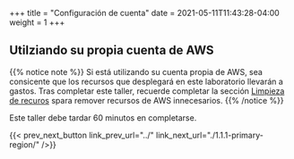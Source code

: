 +++
title = "Configuración de cuenta"
date =  2021-05-11T11:43:28-04:00
weight = 1
+++

## Utilziando su propia cuenta de AWS

{{% notice note %}}
Si está utilizando su cuenta propia de AWS, sea consicente que los recursos que desplegará en este laboratorio llevarán a gastos. Tras completar este taller, recuerde completar la sección [Limpieza de recuros](../../cleanup/) spara remover recursos de AWS innecesarios.
{{% /notice %}}

Este taller debe tardar 60 minutos en completarse. 

{{< prev_next_button link_prev_url="../" link_next_url="./1.1.1-primary-region/" />}}
